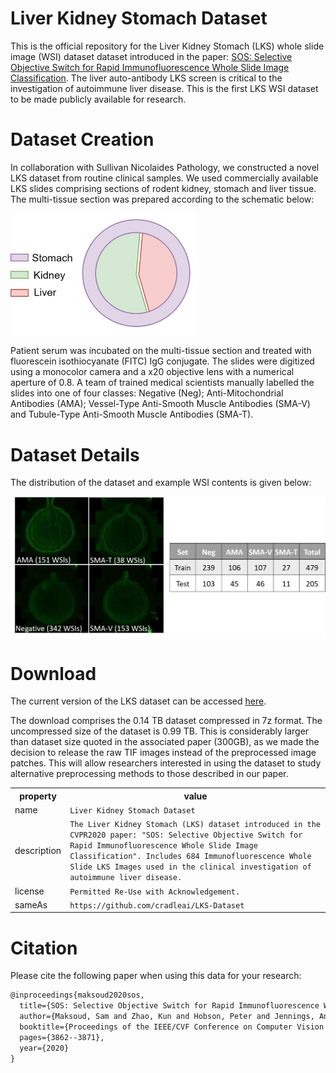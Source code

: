 # Liver Kidney Stomach Dataset

This is the official repository for the Liver Kidney Stomach (LKS) whole slide image (WSI) dataset dataset introduced in the paper: [SOS: Selective Objective Switch for Rapid Immunofluorescence Whole Slide Image Classification](https://arxiv.org/abs/2003.05080). The liver auto-antibody LKS screen is critical to the investigation of autoimmune liver disease. This is the first LKS WSI dataset to be made publicly available for research. 

# Dataset Creation

In collaboration with Sullivan Nicolaides Pathology, we constructed a novel LKS dataset from routine clinical samples. We used commercially available LKS slides comprising sections of rodent kidney, stomach and liver tissue. The multi-tissue section was prepared according to the schematic below: 

<img src="LKS.png" img align="center" width="300px"/>

Patient serum was incubated on the multi-tissue section and treated with fluorescein isothiocyanate (FITC) IgG conjugate. The slides were digitized using a monocolor camera and a x20 objective lens with a numerical aperture of 0.8. A team of trained medical scientists manually labelled the slides into one of four classes: Negative (Neg); Anti-Mitochondrial Antibodies (AMA); Vessel-Type Anti-Smooth Muscle Antibodies (SMA-V) and Tubule-Type Anti-Smooth Muscle Antibodies (SMA-T). 



# Dataset Details

The distribution of the dataset and example WSI contents is given below:

<img src="dataset.png" img align="center"/>

# Download

The current version of the LKS dataset can be accessed [here](https://rdm.uq.edu.au/files/542dc8a0-7ed2-11ea-9b07-87e97005c7b7).  

The download comprises the 0.14 TB dataset compressed in 7z format. The uncompressed size of the dataset is 0.99 TB. This is considerably larger than dataset size quoted in the associated paper (300GB), as we made the decision to release the raw TIF images instead of the preprocessed image patches. This will allow researchers interested in using the dataset to study alternative preprocessing methods to those described in our paper.  

<div itemscope itemtype="http://schema.org/Dataset">
  <table>
    <tr>
      <th>property</th>
      <th>value</th>
    </tr>
    <tr>
      <td>name</td>
      <td><code itemprop="name">Liver Kidney Stomach Dataset</code></td>
    </tr>
      <tr>
      <td>description</td>
      <td><code itemprop="description">The Liver Kidney Stomach (LKS) dataset introduced in the CVPR2020 paper: "SOS: Selective Objective Switch for Rapid Immunofluorescence Whole Slide Image Classification". Includes 684 Immunofluorescence Whole Slide LKS Images used in the clinical investigation of autoimmune liver disease. </code></td>
    </tr>
      <tr>
      <td>license</td>
      <td><code itemprop="license">Permitted Re-Use with Acknowledgement.</code></td>
    </tr>
    </tr>
      <tr>
      <td>sameAs</td>
      <td><code itemprop="sameAs">https://github.com/cradleai/LKS-Dataset</code></td>
    </tr>
  </table>
</div>

# Citation
Please cite the following paper when using this data for your research:

```latex
@inproceedings{maksoud2020sos,
  title={SOS: Selective Objective Switch for Rapid Immunofluorescence Whole Slide Image Classification},
  author={Maksoud, Sam and Zhao, Kun and Hobson, Peter and Jennings, Anthony and Lovell, Brian C},
  booktitle={Proceedings of the IEEE/CVF Conference on Computer Vision and Pattern Recognition},
  pages={3862--3871},
  year={2020}
}
```
